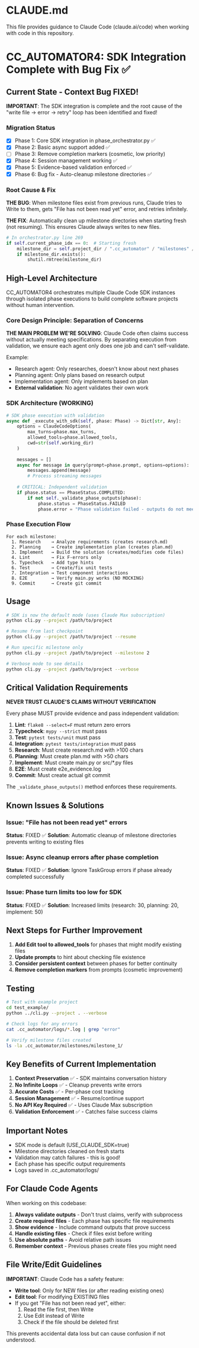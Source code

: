 # CLAUDE.md

This file provides guidance to Claude Code (claude.ai/code) when working with code in this repository.

# CC_AUTOMATOR4: SDK Integration Complete with Bug Fix ✅

## Current State - Context Bug FIXED!

**IMPORTANT**: The SDK integration is complete and the root cause of the "write file → error → retry" loop has been identified and fixed!

### Migration Status
- [x] Phase 1: Core SDK integration in phase_orchestrator.py ✅
- [x] Phase 2: Basic async support added ✅
- [ ] Phase 3: Remove completion markers (cosmetic, low priority)
- [x] Phase 4: Session management working ✅
- [x] Phase 5: Evidence-based validation enforced ✅
- [x] Phase 6: Bug fix - Auto-cleanup milestone directories ✅

### Root Cause & Fix
**THE BUG**: When milestone files exist from previous runs, Claude tries to Write to them, gets "File has not been read yet" error, and retries infinitely.

**THE FIX**: Automatically clean up milestone directories when starting fresh (not resuming). This ensures Claude always writes to new files.

```python
# In orchestrator.py line 269
if self.current_phase_idx == 0:  # Starting fresh
    milestone_dir = self.project_dir / ".cc_automator" / "milestones" / f"milestone_{milestone.number}"
    if milestone_dir.exists():
        shutil.rmtree(milestone_dir)
```

## High-Level Architecture

CC_AUTOMATOR4 orchestrates multiple Claude Code SDK instances through isolated phase executions to build complete software projects without human intervention.

### Core Design Principle: Separation of Concerns

**THE MAIN PROBLEM WE'RE SOLVING**: Claude Code often claims success without actually meeting specifications. By separating execution from validation, we ensure each agent only does one job and can't self-validate.

Example:
- Research agent: Only researches, doesn't know about next phases
- Planning agent: Only plans based on research output
- Implementation agent: Only implements based on plan
- **External validation**: No agent validates their own work

### SDK Architecture (WORKING)

```python
# SDK phase execution with validation
async def _execute_with_sdk(self, phase: Phase) -> Dict[str, Any]:
    options = ClaudeCodeOptions(
        max_turns=phase.max_turns,
        allowed_tools=phase.allowed_tools,
        cwd=str(self.working_dir)
    )
    
    messages = []
    async for message in query(prompt=phase.prompt, options=options):
        messages.append(message)
        # Process streaming messages
        
    # CRITICAL: Independent validation
    if phase.status == PhaseStatus.COMPLETED:
        if not self._validate_phase_outputs(phase):
            phase.status = PhaseStatus.FAILED
            phase.error = "Phase validation failed - outputs do not meet requirements"
```

### Phase Execution Flow

```
For each milestone:
  1. Research    → Analyze requirements (creates research.md)
  2. Planning    → Create implementation plan (creates plan.md)
  3. Implement   → Build the solution (creates/modifies code files)
  4. Lint        → Fix F-errors only
  5. Typecheck   → Add type hints
  6. Test        → Create/fix unit tests
  7. Integration → Test component interactions
  8. E2E         → Verify main.py works (NO MOCKING)
  9. Commit      → Create git commit
```

## Usage

```bash
# SDK is now the default mode (uses Claude Max subscription)
python cli.py --project /path/to/project

# Resume from last checkpoint
python cli.py --project /path/to/project --resume

# Run specific milestone only
python cli.py --project /path/to/project --milestone 2

# Verbose mode to see details
python cli.py --project /path/to/project --verbose
```

## Critical Validation Requirements

**NEVER TRUST CLAUDE'S CLAIMS WITHOUT VERIFICATION**

Every phase MUST provide evidence and pass independent validation:

1. **Lint**: `flake8 --select=F` must return zero errors
2. **Typecheck**: `mypy --strict` must pass
3. **Test**: `pytest tests/unit` must pass
4. **Integration**: `pytest tests/integration` must pass  
5. **Research**: Must create research.md with >100 chars
6. **Planning**: Must create plan.md with >50 chars
7. **Implement**: Must create main.py or src/*.py files
8. **E2E**: Must create e2e_evidence.log
9. **Commit**: Must create actual git commit

The `_validate_phase_outputs()` method enforces these requirements.

## Known Issues & Solutions

### Issue: "File has not been read yet" errors
**Status**: FIXED ✅
**Solution**: Automatic cleanup of milestone directories prevents writing to existing files

### Issue: Async cleanup errors after phase completion
**Status**: FIXED ✅
**Solution**: Ignore TaskGroup errors if phase already completed successfully

### Issue: Phase turn limits too low for SDK
**Status**: FIXED ✅
**Solution**: Increased limits (research: 30, planning: 20, implement: 50)

## Next Steps for Further Improvement

1. **Add Edit tool to allowed_tools** for phases that might modify existing files
2. **Update prompts** to hint about checking file existence
3. **Consider persistent context** between phases for better continuity
4. **Remove completion markers** from prompts (cosmetic improvement)

## Testing

```bash
# Test with example project
cd test_example/
python ../cli.py --project . --verbose

# Check logs for any errors
cat .cc_automator/logs/*.log | grep "error"

# Verify milestone files created
ls -la .cc_automator/milestones/milestone_1/
```

## Key Benefits of Current Implementation

1. **Context Preservation** ✅ - SDK maintains conversation history
2. **No Infinite Loops** ✅ - Cleanup prevents write errors
3. **Accurate Costs** ✅ - Per-phase cost tracking  
4. **Session Management** ✅ - Resume/continue support
5. **No API Key Required** ✅ - Uses Claude Max subscription
6. **Validation Enforcement** ✅ - Catches false success claims

## Important Notes

- SDK mode is default (USE_CLAUDE_SDK=true)
- Milestone directories cleaned on fresh starts
- Validation may catch failures - this is good!
- Each phase has specific output requirements
- Logs saved in .cc_automator/logs/

## For Claude Code Agents

When working on this codebase:
1. **Always validate outputs** - Don't trust claims, verify with subprocess
2. **Create required files** - Each phase has specific file requirements
3. **Show evidence** - Include command outputs that prove success
4. **Handle existing files** - Check if files exist before writing
5. **Use absolute paths** - Avoid relative path issues
6. **Remember context** - Previous phases create files you might need

## File Write/Edit Guidelines

**IMPORTANT**: Claude Code has a safety feature:
- **Write tool**: Only for NEW files (or after reading existing ones)
- **Edit tool**: For modifying EXISTING files
- If you get "File has not been read yet", either:
  1. Read the file first, then Write
  2. Use Edit instead of Write
  3. Check if the file should be deleted first

This prevents accidental data loss but can cause confusion if not understood.